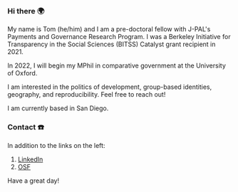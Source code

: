 ### Hi there 🌍

My name is Tom (he/him) and I am a pre-doctoral fellow with J-PAL's Payments and Governance Research Program. I was a Berkeley Initiative for Transparency in the Social Sciences (BITSS) Catalyst grant recipient in 2021.

In 2022, I will begin my MPhil in comparative government at the University of Oxford.

I am interested in the politics of development, group-based identities, geography, and reproducibility. Feel free to reach out! 

I am currently based in San Diego.

### Contact ☎️

In addition to the links on the left: 

1. [LinkedIn](https://www.linkedin.com/in/tjbrailey)
2. [OSF](https://osf.io/c9ptf)

Have a great day!
